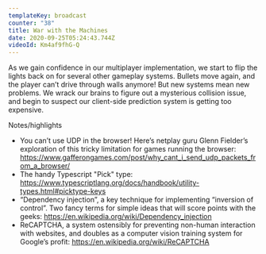 ```yaml
---
templateKey: broadcast
counter: "38"
title: War with the Machines
date: 2020-09-25T05:24:43.744Z
videoId: Km4af9fhG-Q
---
```

As we gain confidence in our multiplayer implementation, we start to flip the lights back on for several other gameplay systems. Bullets move again, and the player can’t drive through walls anymore! But new systems mean new problems. We wrack our brains to figure out a mysterious collision issue, and begin to suspect our client-side prediction system is getting too expensive.

Notes/highlights

- You can’t use UDP in the browser! Here’s netplay guru Glenn Fielder’s exploration of this tricky limitation for games running the browser: https://www.gafferongames.com/post/why_cant_i_send_udp_packets_from_a_browser/
- The handy Typescript "Pick" type: https://www.typescriptlang.org/docs/handbook/utility-types.html#picktype-keys
- “Dependency injection”, a key technique for implementing “inversion of control”. Two fancy terms for simple ideas that will score points with the geeks: https://en.wikipedia.org/wiki/Dependency_injection
- ReCAPTCHA, a system ostensibly for preventing non-human interaction with websites, and doubles as a computer vision training system for Google’s profit: https://en.wikipedia.org/wiki/ReCAPTCHA
